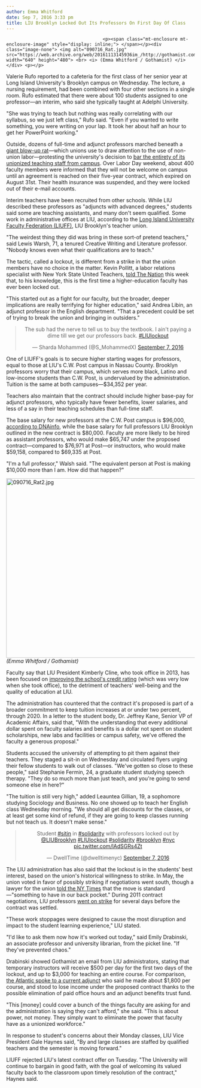 ```yaml
---
author: Emma Whitford
date: Sep 7, 2016 3:33 pm
title: LIU Brooklyn Locked Out Its Professors On First Day Of Class
---
```


	
										<p><span class="mt-enclosure mt-enclosure-image" style="display: inline;"> </span></p><div class="image-none"> <img alt="090716_Rat.jpg" src="https://web.archive.org/web/20161113145936im_/http://gothamist.com/attachments/nyc_ewhitford/090716_Rat.jpg" width="640" height="480"> <br> <i> (Emma Whitford / Gothamist) </i></div> <p></p>

<p>Valerie Rufo reported to a cafeteria for the first class of her senior year at Long Island University&apos;s Brooklyn campus on Wednesday. The lecture, a nursing requirement, had been combined with four other sections in a single room. Rufo estimated that there were about 100 students assigned to one professor&#x2014;an interim, who said she typically taught at Adelphi University. </p>

<p>&quot;She was trying to teach but nothing was really correlating with our syllabus, so we just left class,&quot; Rufo said. &quot;Even if you wanted to write something, you were writing on your lap. It took her about half an hour to get her PowerPoint working.&quot; </p>

<p>Outside, dozens of full-time and adjunct professors marched beneath a <a href="https://web.archive.org/web/20161113145936/https://en.wikipedia.org/wiki/Inflatable_rat">giant blow-up rat</a>&#x2014;which unions use to draw attention to the use of non-union labor&#x2014;protesting the university&apos;s decision to <a href="https://web.archive.org/web/20161113145936/http://www.liu.edu/About/News/Univ-Ctr-PR/2016/September/LIU-Brooklyn-Fall-Semester-Begins-Sept-7-2016">bar the entirety of its unionized teaching staff from campus</a>. Over Labor Day weekend, about 400 faculty members were informed that they will not be welcome on campus until an agreement is reached on their five-year contract, which expired on August 31st. Their health insurance was suspended, and they were locked out of their e-mail accounts. </p>

<p>Interim teachers have been recruited from other schools. While LIU described these professors as &quot;adjuncts with advanced degrees,&quot; students said some are teaching assistants, and many don&apos;t seem qualified. Some work in administrative offices at LIU, according to the <a href="https://web.archive.org/web/20161113145936/http://www.liuff.net/">Long Island University Faculty Federation (LIUFF)</a>, LIU Brooklyn&apos;s teacher union. </p>

<p>&quot;The weirdest thing they did was bring in these sort-of pretend teachers,&quot; said Lewis Warsh, 71, a tenured Creative Writing and Literature professor. &quot;Nobody knows even what their qualifications are to teach.&quot; </p>

<p>The tactic, called a lockout, is different from a strike in that the union members have no choice in the matter. &#xFEFF;Kevin Pollitt, a labor relations specialist with New York State United Teachers, <a href="https://web.archive.org/web/20161113145936/https://www.thenation.com/article/classes-start-at-liu-brooklyn-on-september-7-but-faculty-are-locked-out/">told The Nation</a> this week that, to his knowledge, this is the first time a higher-education faculty has ever been locked out. </p>

<p>&quot;This started out as a fight for our faculty, but the broader, deeper implications are really terrifying for higher education,&quot; said Andrea Libin, an adjunct professor in the English department. &quot;That a precedent could be set of trying to break the union and bringing in outsiders.&quot; </p>

<center><blockquote class="twitter-tweet" data-lang="en"><p lang="en" dir="ltr">The sub had the nerve to tell us to buy the textbook. I ain&apos;t paying a dime till we get our professors back. <a href="https://web.archive.org/web/20161113145936/https://twitter.com/hashtag/LIUlockout?src=hash">#LIUlockout</a></p>&#x2014; Sharda Mohammed (@S_MohammedX) <a href="https://web.archive.org/web/20161113145936/https://twitter.com/S_MohammedX/status/773617566656917505">September 7, 2016</a></blockquote>
<script async src="//web.archive.org/web/20161113145936js_/http://platform.twitter.com/widgets.js" charset="utf-8"></script></center>

<p>One of LIUFF&apos;s goals is to secure higher starting wages for professors, equal to those at LIU&apos;s C.W. Post campus in Nassau County. Brooklyn professors worry that their campus, which serves more black, Latino and low-income students than C.W. Post, is undervalued by the administration. Tuition is the same at both campuses&#x2014;$34,352 per year. </p>

<p>Teachers also maintain that the contract should include higher base-pay for adjunct professors, who typically have fewer benefits, lower salaries, and less of a say in their teaching schedules than full-time staff. </p>

<p>The base salary for new professors at the C.W. Post campus is $96,000, <a href="https://web.archive.org/web/20161113145936/https://www.dnainfo.com/new-york/20160902/downtown-brooklyn/professors-locked-out-of-liu-brooklyn-amid-contract-fight-for-more-pay">according to DNAinfo</a>, while the base salary for full professors LIU Brooklyn outlined in the new contract is $80,000. Faculty are more likely to be hired as assistant professors, who would make $65,747 under the proposed contract&#x2014;compared to $76,971 at Post&#x2014;or instructors, who would make $59,158, compared to $69,335 at Post.</p>

<p>&quot;I&apos;m a full professor,&quot; Walsh said. &quot;The equivalent person at Post is making $10,000 more than I am. How did that happen?&quot; </p>

<p><span class="mt-enclosure mt-enclosure-image" style="display: inline;"> </span></p><div class="image-none"> <img alt="090716_Rat2.jpg" src="https://web.archive.org/web/20161113145936im_/http://gothamist.com/attachments/nyc_ewhitford/090716_Rat2.jpg" width="640" height="480"> <br> <i> (Emma Whitford / Gothamist) </i></div> <p></p>

<p>Faculty say that LIU President Kimberly Cline, who took office in 2013, has been focused on <a href="https://web.archive.org/web/20161113145936/http://www.seawanhakapress.com/2016/04/21/liu-president-kimberly-cline-declares-campus-crisis-over-liuff-responds/">improving the school&apos;s credit rating</a> (which was very low when she took office), to the detriment of teachers&apos; well-being and the quality of education at LIU. </p>

<p>The administration has countered that the contract it&apos;s proposed is part of a broader commitment to keep tuition increases at or under two percent, through 2020. In a letter to the student body, Dr. Jeffrey Kane, Senior VP of Academic Affairs, said that, &quot;With the understanding that every additional dollar spent on faculty salaries and benefits is a dollar not spent on student scholarships, new labs and facilities or campus safety, we&apos;ve offered the faculty a generous proposal.&quot; </p>

<p>Students accused the university of attempting to pit them against their teachers. They staged a sit-in on Wednesday and circulated flyers urging their fellow students to walk out of classes. &quot;We&apos;ve gotten so close to these people,&quot; said Stephanie Fermin, 24, a graduate student studying speech therapy. &quot;They do so much more than just teach, and you&apos;re going to send someone else in here?&quot; </p>

<p>&quot;The tuition is still very high,&quot; added Leauntea Gillian, 19, a sophomore studying Sociology and Business. No one showed up to teach her English class Wednesday morning. &quot;We should all get discounts for the classes, or at least get some kind of refund, if they are going to keep classes running but not teach us. It doesn&apos;t make sense.&quot; </p>

<center><blockquote class="twitter-tweet" data-lang="en"><p lang="en" dir="ltr">Student <a href="https://web.archive.org/web/20161113145936/https://twitter.com/hashtag/sitin?src=hash">#sitin</a> in <a href="https://web.archive.org/web/20161113145936/https://twitter.com/hashtag/solidarity?src=hash">#solidarity</a> with professors locked out by <a href="https://web.archive.org/web/20161113145936/https://twitter.com/LIUBrooklyn">@LIUBrooklyn</a> <a href="https://web.archive.org/web/20161113145936/https://twitter.com/hashtag/LIUlockout?src=hash">#LIUlockout</a> <a href="https://web.archive.org/web/20161113145936/https://twitter.com/hashtag/solidarity?src=hash">#solidarity</a> <a href="https://web.archive.org/web/20161113145936/https://twitter.com/hashtag/brooklyn?src=hash">#brooklyn</a> <a href="https://web.archive.org/web/20161113145936/https://twitter.com/hashtag/nyc?src=hash">#nyc</a> <a href="https://web.archive.org/web/20161113145936/https://t.co/lAdSGRs4Zt">pic.twitter.com/lAdSGRs4Zt</a></p>&#x2014; DwellTime (@dwelltimenyc) <a href="https://web.archive.org/web/20161113145936/https://twitter.com/dwelltimenyc/status/773594690218233856">September 7, 2016</a></blockquote>
<script async src="//web.archive.org/web/20161113145936js_/http://platform.twitter.com/widgets.js" charset="utf-8"></script></center>

<p>The LIU administration has also said that the lockout is in the students&apos; best interest, based on the union&apos;s historical willingness to strike. In May, the union voted in favor of possibly striking if negotiations went south, though a lawyer for the union <a href="https://web.archive.org/web/20161113145936/http://www.nytimes.com/2016/09/07/nyregion/liu-brooklyn-locks-out-professors-amid-contract-dispute.html?_r=0">told the NY Times</a> that the move is standard&#x2014;&quot;something to have in our back pocket.&quot; During 2011 contract negotiations, LIU professors <a href="https://web.archive.org/web/20161113145936/http://www.psc-cuny.org/clarion/september-2011/faculty-strike-wins-imperfect-victory-liu">went on strike</a> for several days before the contract was settled. </p>

<p>&quot;These work stoppages were designed to cause the most disruption and impact to the student learning experience,&quot; LIU stated. </p>

<p>&quot;I&apos;d like to ask them now how it&apos;s worked out today,&quot; said Emily Drabinski, an associate professor and university librarian, from the picket line. &quot;If they&apos;ve prevented chaos.&quot; </p>

<p>Drabinski showed Gothamist an email from LIU administrators, stating that temporary instructors will receive $500 per day for the first two days of the lockout, and up to $3,000 for teaching an entire course. For comparison, <a href="https://web.archive.org/web/20161113145936/http://www.theatlantic.com/business/archive/2016/09/an-unprecedented-faculty-lockout/499016/">the Atlantic spoke to a current adjunct</a> who said he made about $1,800 per course, and stood to lose income under the proposed contract thanks to the possible elimination of paid office hours and an adjunct benefits trust fund. </p>

<p>&quot;This [money] could cover a bunch of the things faculty are asking for and the administration is saying they can&apos;t afford,&quot; she said. &quot;This is about power, not money. They simply want to eliminate the power that faculty have as a unionized workforce.&quot; </p>

<p>In response to student&apos;s concerns about their Monday classes, LIU Vice President Gale Haynes said, &quot;By and large classes are staffed by qualified teachers and the semester is moving forward.&quot; </p>

<p>LIUFF rejected LIU&apos;s latest contract offer on Tuesday. &quot;The University will continue to bargain in good faith, with the goal of welcoming its valued faculty back to the classroom upon timely resolution of the contract,&quot; Haynes said. </p>					
										
									
				